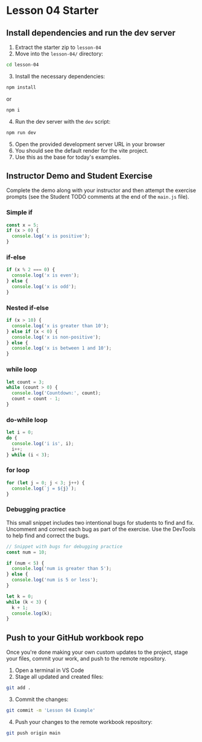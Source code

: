 # Lesson 04 Starter

## Install dependencies and run the dev server

1. Extract the starter zip to `lesson-04`
2. Move into the `lesson-04/` directory:
```sh
cd lesson-04
```
3. Install the necessary dependencies:
```sh
npm install
```
or
```sh
npm i
```
4. Run the dev server with the `dev` script: 
```sh
npm run dev
```
5. Open the provided development server URL in your browser
6. You should see the default render for the vite project.
7. Use this as the base for today's examples.

## Instructor Demo and Student Exercise

Complete the demo along with your instructor and then attempt the exercise prompts (see the Student TODO comments at the end of the `main.js` file).

### Simple if

````js
const x = 5;
if (x > 0) {
  console.log('x is positive');
}
````

### if-else

````js
if (x % 2 === 0) {
  console.log('x is even');
} else {
  console.log('x is odd');
}
````

### Nested if-else

````js
if (x > 10) {
  console.log('x is greater than 10');
} else if (x < 0) {
  console.log('x is non-positive');
} else {
  console.log('x is between 1 and 10');
}
````

### while loop

````js
let count = 3;
while (count > 0) {
  console.log('Countdown:', count);
  count = count - 1;
}
````

### do-while loop

````js
let i = 0;
do {
  console.log('i is', i);
  i++;
} while (i < 3);
````

### for loop

````js
for (let j = 0; j < 3; j++) {
  console.log(`j = ${j}`);
}
````

### Debugging practice

This small snippet includes two intentional bugs for students to find and fix. Uncomment and correct each bug as part of the exercise. Use the DevTools to help find and correct the bugs.

````js
// Snippet with bugs for debugging practice
const num = 10;

if (num < 5) {
  console.log('num is greater than 5');
} else {
  console.log('num is 5 or less');
}

let k = 0;
while (k < 3) {
  k + 1;
  console.log(k);
}
````

## Push to your GitHub workbook repo

Once you're done making your own custom updates to the project, stage your files, commit your work, and push to the remote repository.

1. Open a terminal in VS Code
2. Stage all updated and created files:
```sh
git add .
```
3. Commit the changes:
```sh
git commit -m 'Lesson 04 Example'
```
4. Push your changes to the remote workbook repository: 
```sh
git push origin main
```